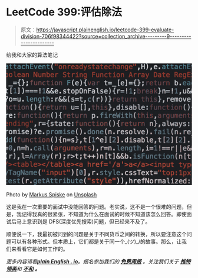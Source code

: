 # LeetCode 399:评估除法

> 原文：<https://javascript.plainenglish.io/leetcode-399-evaluate-division-706f98344422?source=collection_archive---------9----------------------->

给我和大家的算法笔记

![](img/d53ee8c52e6464538cd1621f9bd0dbb8.png)

Photo by [Markus Spiske](https://unsplash.com/@markusspiske?utm_source=medium&utm_medium=referral) on [Unsplash](https://unsplash.com?utm_source=medium&utm_medium=referral)

这是我在一次重要的面试中没能回答的问题。老实说，这不是一个很难的问题，但是，我记得我真的很紧张，不知道为什么在面试的时候不知道该怎么回答。即使面试后马上意识到是 DFS(深度优先搜索)问题，但已经来不及了。

顺便说一下，我最初被问到的问题是关于不同货币之间的转换，所以要注意这个问题可以有各种形式。但本质上，它们都是关于同一个\_(ツ)_/的故事。那么，让我们来看看它是如何工作的。

*更多内容请看*[***plain English . io***](https://plainenglish.io/)*。报名参加我们的* [***免费周报***](http://newsletter.plainenglish.io/) *。关注我们关于* [***推特***](https://twitter.com/inPlainEngHQ)[***领英***](https://www.linkedin.com/company/inplainenglish/)**和* [***不和***](https://discord.gg/GtDtUAvyhW) ***。****